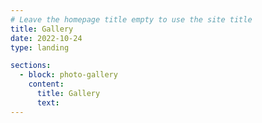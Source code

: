 ```yaml
---
# Leave the homepage title empty to use the site title
title: Gallery
date: 2022-10-24
type: landing

sections:
  - block: photo-gallery
    content:
      title: Gallery
      text:
---
```

